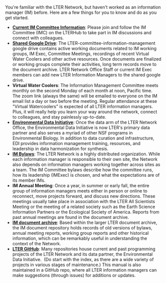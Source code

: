 You're familiar with the LTER Network, but haven't worked as an information manager (IM) before. Here are a few things for you to know and do as you get started.

* [**Current IM Committee Information**](https://lternetwork.force.com/lterhub/s/committee/a0t4S0000000YXZQA2/information-managers): Please join and follow the IM Committee (IMC) on the LTERHub to take part in IM discussions and connect with colleagues.
* [**Shared Google Drive**](https://drive.google.com/drive/u/0/folders/0AABt1FqIzosUUk9PVA): The LTER-committee-information-management google drive contains active working documents related to IM working groups, IM Exec, Committee Meetings, recordings of recent Virtual Water Coolers and other active resources. Once documents are finalized or working groups complete their activities, long term records move to the document archive. LTER Network Office Staff or current IM Exec members can add new LTER Information Managers to the shared google drive.  
* **Virtual Water Coolers**: The Information Management Committee meets monthly on the second Monday of each month at noon, Pacific time. The zoom link (always the same) will be emailed to everyone on the IM email list a day or two before the meeting. Regular attendance at these "Virtual Watercoolers" is expected of all LTER information managers. Plus, it will really help you learn your way around the network, connect to colleagues, and stay painlessly up-to-date.
* [**Environmental Data Initiative**](https://environmentaldatainitiative.org/): Once the data arm of the LTER Network Office, the Environmental Data Initiative is now LTER's primary data partner and also serves a myriad of other NSF programs in Environmental Biology. In addition to data curation and infrastructure, EDI provides information management training, resources, and leadership in data harmonization for synthesis.
* [**IM Bylaws**](https://lternet.edu/wp-content/uploads/2021/07/2021-06-11-LTER_IMC_Bylaws_v4_final.pdf): The LTER Network is a highly distributed organization. While each information manager is responsible to their own site, the Network also depends on information managers working together across sites as a team. The IM Committee bylaws describe how the committee runs, how its leadership (IMExec) is chosen, and what the expectations are of its member IMs.
* **IM Annual Meeting**: Once a year, in summer or early fall, the entire group of information managers meets either in person or online to reconnect, move projects forward, and discuss new directions. These meetings usually take place in association with the LTER All Scientists Meeting or the meeting of a related society such as the Earth Science Information Partners or the Ecological Society of America. Reports from past annual meetings are found in the document archive.
*  [**IM document archive**](https://lternet.edu/?taxonomy=document-types&term=information-management): Based within the larger LTER document archive, the IM document repository holds records of old versions of bylaws, annual meeting reports, working group reports and other historical information, which can be remarkably useful in understanding the context of the Network. 
*  [**LTER GitHub**](https://github.com/lter): Many repositories house current and past programming projects of the LTER Network and its data partner, the Environmental Data Initiative.  (Do start with the index, as there are a wide variety of projects in various stages of maintenance.) This manual is also maintained in a GitHub repo, where all LTER information managers can make suggestions (through issues) for additions or updates.
